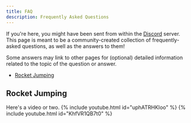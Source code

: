 ```yaml
---
title: FAQ
description: Frequently Asked Questions
---
```

If you're here, you might have been sent from within the [Discord](https://discord.gg/tf2) server. This page is meant to be a community-created collection of frequently-asked questions, as well as the answers to them!

Some answers may link to other pages for (optional) detailed information related to the topic of the question or answer.

- [Rocket Jumping](#Rocket-Jumping)

## Rocket Jumping
Here's a video or two.
{% include youtube.html id="uphATRHKIoo" %}
{% include youtube.html id="KhfVR1QB7t0" %}
